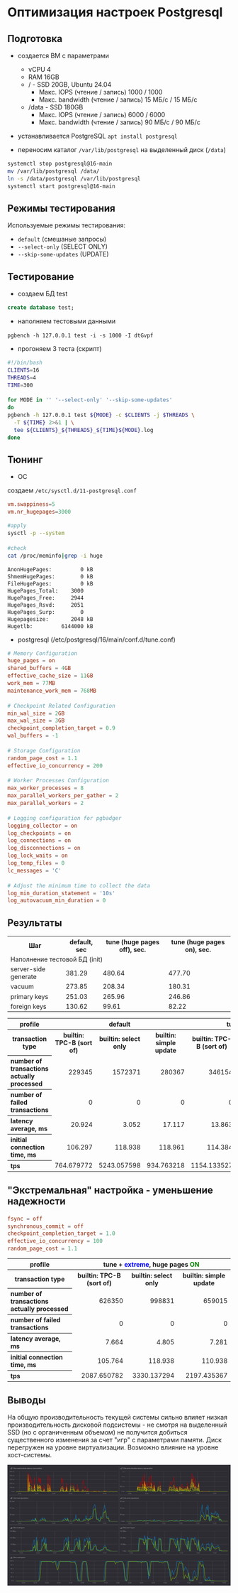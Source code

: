 # Оптимизация настроек Postgresql

## Подготовка

- создается ВМ с параметрами
  - vCPU 4
  - RAM 16GB
  - / - SSD 20GB, Ubuntu 24.04
    - Макс. IOPS (чтение / запись) 1000 / 1000
    - Макс. bandwidth (чтение / запись) 15 МБ/с / 15 МБ/с
  - /data - SSD 180GB
    - Макс. IOPS (чтение / запись) 6000 / 6000
    - Макс. bandwidth (чтение / запись) 90 МБ/с / 90 МБ/с

- устанавливается PostgreSQL `apt install postgresql`
- переносим каталог `/var/lib/postgresql` на выделенный диск (`/data`)
  
```bash
systemctl stop postgresql@16-main
mv /var/lib/postgresql /data/
ln -s /data/postgresql /var/lib/postgresql
systemctl start postgresql@16-main
```

## Режимы тестирования

Используемые режимы тестирования:

- `default` (смешаные запросы)
- `--select-only` (SELECT ONLY)
- `--skip-some-updates` (UPDATE)

## Тестирование

- создаем БД test

```sql
create database test;
```

- наполняем тестовыми данными

`pgbench -h 127.0.0.1 test -i -s 1000 -I dtGvpf`

- прогоняем 3 теста (скрипт)

```bash
#!/bin/bash
CLIENTS=16
THREADS=4
TIME=300

for MODE in '' '--select-only' '--skip-some-updates'
do
pgbench -h 127.0.0.1 test ${MODE} -c $CLIENTS -j $THREADS \
  -T ${TIME} 2>&1 | \
  tee ${CLIENTS}_${THREADS}_${TIME}${MODE}.log
done
```

## Тюнинг

- ОС

создаем `/etc/sysctl.d/11-postgresql.conf`

```conf
vm.swappiness=5
vm.nr_hugepages=3000
```

```bash
#apply
sysctl -p --system

#check
cat /proc/meminfo|grep -i huge
```

```text
AnonHugePages:         0 kB
ShmemHugePages:        0 kB
FileHugePages:         0 kB
HugePages_Total:    3000
HugePages_Free:     2944
HugePages_Rsvd:     2051
HugePages_Surp:        0
Hugepagesize:       2048 kB
Hugetlb:         6144000 kB
```

- postgresql (/etc/postgresql/16/main/conf.d/tune.conf)

```conf
# Memory Configuration
huge_pages = on
shared_buffers = 4GB
effective_cache_size = 11GB
work_mem = 77MB
maintenance_work_mem = 768MB

# Checkpoint Related Configuration
min_wal_size = 2GB
max_wal_size = 3GB
checkpoint_completion_target = 0.9
wal_buffers = -1

# Storage Configuration
random_page_cost = 1.1
effective_io_concurrency = 200

# Worker Processes Configuration
max_worker_processes = 8
max_parallel_workers_per_gather = 2
max_parallel_workers = 2

# Logging configuration for pgbadger
logging_collector = on
log_checkpoints = on
log_connections = on
log_disconnections = on
log_lock_waits = on
log_temp_files = 0
lc_messages = 'C'

# Adjust the minimum time to collect the data
log_min_duration_statement = '10s'
log_autovacuum_min_duration = 0
```

## Результаты

<table>
  <tr>
    <th>Шаг</td>
    <th>default, sec</td>
    <th>tune (huge pages off), sec.</td>
    <th>tune (huge pages on), sec.</td>
  </tr>

  <tr>
    <td colspan="4">Наполнение тестовой БД (init)</td>
  </tr>

  <tr>
    <td>server-side generate</td>
    <td>381.29</td>
    <td>480.64</td>
    <td>477.70</td>
  </tr>

  <tr>
    <td>vacuum</td>
    <td>273.85</td>
    <td>208.34</td>
    <td>180.31</td>
  </tr>

  <tr>
    <td>primary keys</td>
    <td>251.03</td>
    <td>265.96</td>
    <td>246.86</td>
  </tr>

  <tr>
    <td>foreign keys</td>
    <td>130.62</td>
    <td>99.61</td>
    <td>82.22</td>
  </tr>
</table>


<table>
<tr>
<th>profile</th>
<th colspan="3">default</th>
<th colspan="3">tune, huge pages <b style="color:red">OFF</b></th>
<th colspan="3">tune, huge pages <b style="color:green">ON</b></th>
</tr>

<tr>
<th>transaction type</th>
<th>builtin: TPC-B (sort of)</th>
<th>builtin: select only</dh>
<th>builtin: simple update</th>
<th>builtin: TPC-B (sort of)</th>
<th>builtin: select only</dh>
<th>builtin: simple update</th>
<th>builtin: TPC-B (sort of)</th>
<th>builtin: select only</dh>
<th>builtin: simple update</th>
</tr>

<tr>
<th align="left">number of transactions actually processed</th>
<td align="right">229345</td>
<td align="right">1572371</td>
<td align="right">280367</td>
<!--  -->
<td align="right">346154</td>
<td align="right">1156188</td>
<td align="right">346749</td>
<!--  -->
<td align="right">359719</td>
<td align="right">1096039</td>
<td align="right">385892</td>
</tr>

<tr>
<th align="left">number of failed transactions</th>
<td align="right">0</td>
<td align="right">0</td>
<td align="right">0</td>
<!--  -->
<td align="right">0</td>
<td align="right">0</td>
<td align="right">0</td>
<!--  -->
<td align="right">0</td>
<td align="right">0</td>
<td align="right">0</td>
</tr>

<tr>
<th align="left">latency average,  ms</th>
<td align="right">20.924</td>
<td align="right">3.052</td>
<td align="right">17.117</td>
<!--  -->
<td align="right">13.863</td>
<td align="right">4.150</td>
<td align="right">13.838</td>
<!--  -->
<td align="right">13.340</td>
<td align="right">4.378</td>
<td align="right">12.435</td>
</tr>

<tr>
<th align="left">initial connection time, ms</th>
<td align="right">106.297</td>
<td align="right">118.938</td>
<td align="right">118.961</td>
<!--  -->
<td align="right">114.384</td>
<td align="right">104.099</td>
<td align="right">109.060</td>
<!--  -->
<td align="right">107.717</td>
<td align="right">101.706</td>
<td align="right">109.596</td>
</tr>

<tr>
<th align="left">tps</th>
<td align="right">764.679772</td>
<td align="right">5243.057598</td>
<td align="right">934.763218</td>
<!--  -->
<td align="right">1154.133527</td>
<td align="right">3855.192994</td>
<td align="right">1156.200316</td>
<!--  -->
<td align="right">1199.442373</td>
<td align="right">3654.460843</td>
<td align="right">1286.666376</td>
</tr>

</table>

## "Экстремальная" настройка - уменьшение надежности

```conf
fsync = off
synchronous_commit = off
checkpoint_completion_target = 1.0
effective_io_concurrency = 100
random_page_cost = 1.1
```


<table>
<tr>
<th>profile</th>
<th colspan="3">tune + <b style="color:blue">extreme</b>, huge pages <b style="color:green">ON</b></th>
</tr>

<tr>
<th>transaction type</th>
<th>builtin: TPC-B (sort of)</th>
<th>builtin: select only</dh>
<th>builtin: simple update</th>
</tr>

<tr>
<th align="left">number of transactions actually processed</th>
<td align="right">626350</td>
<td align="right">998831</td>
<td align="right">659015</td>
</tr>

<tr>
<th align="left">number of failed transactions</th>
<td align="right">0</td>
<td align="right">0</td>
<td align="right">0</td>
</tr>

<tr>
<th align="left">latency average,  ms</th>
<td align="right">7.664</td>
<td align="right">4.805</td>
<td align="right">7.281</td>
</tr>

<tr>
<th align="left">initial connection time, ms</th>
<td align="right">105.764</td>
<td align="right">118.938</td>
<td align="right">110.938</td>
</tr>

<tr>
<th align="left">tps</th>
<td align="right">2087.650782</td>
<td align="right">3330.137294</td>
<td align="right">2197.435367</td>
</tr>

</table>

## Выводы

На общую производительность текущей системы сильно влияет низкая производительность дисковой подсистемы - не смотря на выделенный SSD (но с органиченным объемом) не получится добиться существенного изменения за счет "игр" с параметрами памяти. Диск перегружен на уровне виртуализации. Возможно влияние на уровне хост-системы.

![Мониторинг диска](disk_monitor.png)
